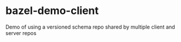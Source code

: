 # bazel-demo-client
Demo of using a versioned schema repo shared by multiple client and server repos
